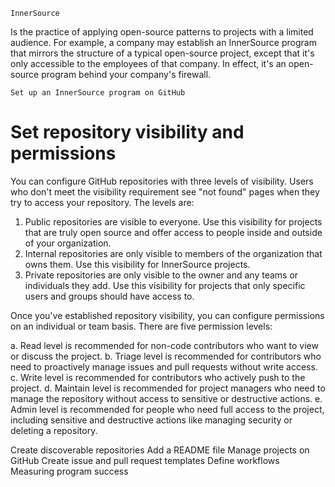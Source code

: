 ```
InnerSource 
```

Is the practice of applying open-source patterns to projects with a limited audience. For example, a company may establish an InnerSource program that mirrors the structure of a typical open-source project, except that it's only accessible to the employees of that company. In effect, it's an open-source program behind your company's firewall.

```
Set up an InnerSource program on GitHub
```

# Set repository visibility and permissions

You can configure GitHub repositories with three levels of visibility. Users who don't meet the visibility requirement see "not found" pages when they try to access your repository. The levels are:

1. Public repositories are visible to everyone. Use this visibility for projects that are truly open source and offer access to people inside and outside of your organization.
2. Internal repositories are only visible to members of the organization that owns them. Use this visibility for InnerSource projects.
3. Private repositories are only visible to the owner and any teams or individuals they add. Use this visibility for projects that only specific users and groups should have access to.

Once you've established repository visibility, you can configure permissions on an individual or team basis. There are five permission levels:

a. Read level is recommended for non-code contributors who want to view or discuss the project.
b. Triage level is recommended for contributors who need to proactively manage issues and pull requests without write access.
c. Write level is recommended for contributors who actively push to the project.
d. Maintain level is recommended for project managers who need to manage the repository without access to sensitive or destructive actions.
e. Admin level is recommended for people who need full access to the project, including sensitive and destructive actions like managing security or deleting a repository.

Create discoverable repositories
Add a README file
Manage projects on GitHub
Create issue and pull request templates
Define workflows
Measuring program success

